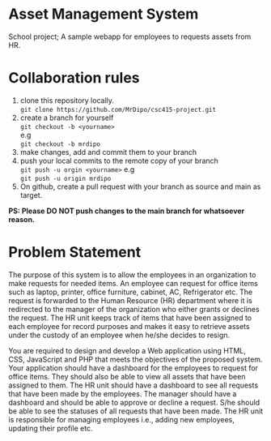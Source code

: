 ﻿# Asset Management System
School project; A sample webapp for employees to requests assets from HR.

# Collaboration rules
1. clone this repository locally. <br />
	`git clone https://github.com/MrDipo/csc415-project.git`
2. create a branch for yourself <br />
	`git checkout -b <yourname>` <br />
	e.g  <br />
	`git checkout -b mrdipo`
3. make changes, add and commit them to your branch
4. push your local commits to the remote copy of your branch <br />
	`git push -u orgin <yourname>`
	e.g <br />
	`git push -u origin mrdipo`
5. On github, create a pull request with your branch as source and main as target.

**PS: Please DO NOT push changes to the main branch for whatsoever reason.**

# Problem Statement
The purpose of this system is to allow the employees in an organization to make requests for needed items. An employee can request for office items such as laptop, printer, office furniture, cabinet, AC, Refrigerator etc. The request is forwarded to the Human Resource (HR) department where it is redirected to the manager of the organization who either grants or declines the request. The HR unit keeps track of items that have been assigned to each employee for record purposes and makes it easy to retrieve assets under the custody of an employee when he/she decides to resign.

You are required to design and develop a Web application using HTML, CSS, JavaScript and PHP that meets the objectives of the proposed system. Your application should have a dashboard for the employees to request for office items. They should also be able to view all assets that have been assigned to them. The HR unit should have a dashboard to see all requests that have been made by the employees. The manager should have a dashboard and should be able to approve or decline a request. S/he should be able to see the statuses of all requests that have been made. 
The HR unit is responsible for managing employees i.e., adding new employees, updating their profile etc.
